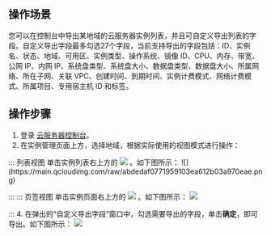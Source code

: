 ## 操作场景

您可以在控制台中导出某地域的云服务器实例列表，并且可自定义导出列表的字段。自定义导出字段最多勾选27个字段，当前支持导出的字段包括：ID、实例名、状态、地域、可用区、实例类型、操作系统、镜像 ID、CPU、内存、带宽、公网 IP、内网 IP、系统盘类型、系统盘大小、数据盘类型、数据盘大小、所属网络、所在子网、关联 VPC、创建时间、到期时间、实例计费模式、网络计费模式、所属项目、专用宿主机 ID 和标签。

## 操作步骤

1.  登录 [云服务器控制台](https://console.cloud.tencent.com/cvm/index)。
2. 在实例管理页面上方，选择地域，根据实际使用的视图模式进行操作：
<dx-tabs>
::: 列表视图
单击实例列表右上方的 <img src="https://main.qcloudimg.com/raw/cea73c3a873320c8451955ce1073683d.png" style="margin:0;"></img> 。如下图所示：
![](https://main.qcloudimg.com/raw/abdedaf0771959103ea612b03a970eae.png)

:::
::: 页签视图
单击实例页面右上方的 <img src="https://main.qcloudimg.com/raw/cea73c3a873320c8451955ce1073683d.png" style="margin:0;"></img> 。如下图所示：
![](https://qcloudimg.tencent-cloud.cn/raw/65b187314b83dab8d579af439388cf6c.png)

:::
</dx-tabs>
4. 在弹出的“自定义导出字段”窗口中，勾选需要导出的字段，单击**确定**，即可导出。如下图所示：
![](https://qcloudimg.tencent-cloud.cn/raw/9dcb7f63f5c62e067c3f02996d7e2327.png)

